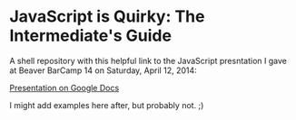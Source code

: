 JavaScript is Quirky: The Intermediate's Guide
==============================================

A shell repository with this helpful link to the JavaScript
presntation I gave at Beaver BarCamp 14 on Saturday, April 12,
2014:

[Presentation on Google Docs](https://docs.google.com/presentation/d/1eTrTS_4Ni-V6moEynw96Q0QheH054v9vd7wjaRcfPrs/edit?usp=sharing)

I might add examples here after, but probably not. ;)
